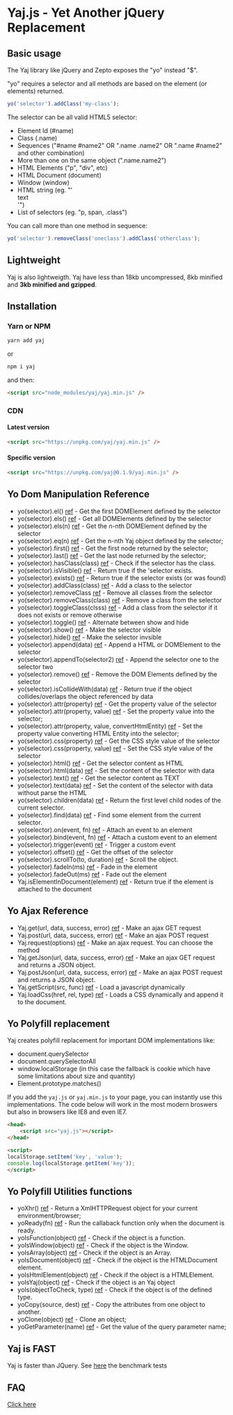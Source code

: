 # Yaj.js - Yet Another jQuery Replacement

## Basic usage

The Yaj library like jQuery and Zepto exposes the "yo" instead "$".
 
"yo" requires a selector and all methods are based on the element (or elements) returned.

```javascript
yo('selector').addClass('my-class');
```

The selector can be all valid HTML5 selector:

- Element Id (#name)
- Class (.name)
- Sequences ("#name #name2" OR ".name .name2" OR ".name #name2" and other combination)
- More than one on the same object (".name.name2")
- HTML Elements ("p", "div", etc)
- HTML Document (document)
- Window (window)
- HTML string (eg. "'<div>text</div>'")
- List of selectors (eg. "p, span, .class")

You can call more than one method in sequence:

```javascript
yo('selector').removeClass('oneclass').addClass('otherclass');
```

## Lightweight

Yaj is also lightweigth. Yaj have less than 18kb uncompressed, 8kb minified and **3kb minified and gzipped**. 

## Installation


### Yarn or NPM

```bash
yarn add yaj
```

or

```bash
npm i yaj
```

and then:

```html
<script src="node_modules/yaj/yaj.min.js" />
```

### CDN

#### Latest version

```html
<script src="https://unpkg.com/yaj/yaj.min.js" />
```

#### Specific version
 
```html
<script src="https://unpkg.com/yaj@0.1.9/yaj.min.js" />
```


## Yo Dom Manipulation Reference

- yo(selector).el() [ref](yaj-el.md) - Get the first DOMElement defined by the selector
- yo(selector).els() [ref](yaj-els.md) - Get all DOMElements defined by the selector
- yo(selector).els(n) [ref](yaj-els.md) - Get the n-nth DOMElement defined by the selector
- yo(selector).eq(n) [ref](yaj-eq.md) - Get the n-nth Yaj object defined by the selector;
- yo(selector).first() [ref](yaj-first.md) - Get the first node returned by the selector;
- yo(selector).last() [ref](yaj-last.md) - Get the last node returned by the selector;
- yo(selector).hasClass(class) [ref](yaj-hasclass.md) - Check if the selector has the class.
- yo(selector).isVisible() [ref](yaj-isvisible.md) - Return true if the 'selector exists.
- yo(selector).exists() [ref](yaj-exists.md) - Return true if the selector exists (or was found)
- yo(selector).addClass(class) [ref](yaj-addclass.md) - Add a class to the selector
- yo(selector).removeClass [ref](yaj-removeclass.md) - Remove all classes from the selector
- yo(selector).removeClass(class) [ref](yaj-removeclass.md) - Remove a class from the selector
- yo(selector).toggleClass(clsss) [ref](yaj-toggleclass.md) - Add a class from the selector if it does not exists or remove otherwise
- yo(selector).toggle() [ref](yaj-toggle.md) - Alternate between show and hide
- yo(selector).show() [ref](yaj-show.md) - Make the selector visible
- yo(selector).hide() [ref](yaj-hide.md) - Make the selector invsible
- yo(selector).append(data) [ref](yaj-append.md) - Append a HTML or DOMElement to the selector
- yo(selector).appendTo(selector2) [ref](yaj-appendto.md) - Append the selector one to the selector two
- yo(selector).remove() [ref](yaj-remove.md) - Remove the DOM Elements defined by the selector
- yo(selector).isCollideWith(data) [ref](yaj-iscollidewith.md) - Return true if the object collides/overlaps the object referenced by data
- yo(selector).attr(property) [ref](yaj-attr.md) - Get the property value of the selector
- yo(selector).attr(property, value) [ref](yaj-attr.md) - Set the property value into the selector;
- yo(selector).attr(property, value, convertHtmlEntity) [ref](yaj-attr.md) - Set the property value converting HTML Entity into the selector;
- yo(selector).css(property) [ref](yaj-css.md) - Get the CSS style value of the selector
- yo(selector).css(property, value) [ref](yaj-css.md) - Set the CSS style value of the selector
- yo(selector).html() [ref](yaj-html.md) - Get the selector content as HTML
- yo(selector).html(data) [ref](yaj-html.md) - Set the content of the selector with data
- yo(selector).text() [ref](yaj-text.md) - Get the selector content as TEXT
- yo(selector).text(data) [ref](yaj-text.md) - Set the content of the selector with data without parse the HTML
- yo(selector).children(data) [ref](yaj-children.md) - Return the first level child nodes of the current selector. 
- yo(selector).find(data) [ref](yaj-find.md) - Find some element from the current selector.
- yo(selector).on(event, fn) [ref](yaj-on.md) - Attach an event to an element 
- yo(selector).bind(event, fn) [ref](yaj-on.md) - Attach a custom event to an element 
- yo(selector).trigger(event) [ref](yaj-on.md) - Trigger a custom event 
- yo(selector).offset() [ref](yaj-offset.md) - Get the offset of the selector
- yo(selector).scrollTo(to, duration) [ref](yaj-scrollto.md) - Scroll the object.
- yo(selector).fadeIn(ms) [ref](yaj-fade.md) - Fade in the element
- yo(selector).fadeOut(ms) [ref](yaj-fade.md) - Fade out the element
- Yaj.isElementInDocument(element) [ref](yaj-iselementindocument.md) - Return true if the element is attached to the document

## Yo Ajax Reference

- Yaj.get(url, data, success, error) [ref](yaj-request.md) - Make an ajax GET request
- Yaj.post(url, data, success, error) [ref](yaj-request.md) - Make an ajax POST request
- Yaj.request(options) [ref](yaj-request.md) - Make an ajax request. You can choose the method  
- Yaj.getJson(url, data, success, error) [ref](yaj-request.md) - Make an ajax GET request and returns a JSON object.
- Yaj.postJson(url, data, success, error) [ref](yaj-request.md) - Make an ajax POST request and returns a JSON object.
- Yaj.getScript(src, func) [ref](yaj-getscript.md) - Load a javascript dynamically
- Yaj.loadCss(href, rel, type) [ref](yaj-loadcss.md) - Loads a CSS dynamically and append it to the document.

## Yo Polyfill replacement

Yaj creates polyfill replacement for important DOM implementations like:

- document.querySelector
- document.querySelectorAll
- window.localStorage (in this case the fallback is cookie which have some limitations about size and quantity)
- Element.prototype.matches()

If you add the `yaj.js` or `yaj.min.js` to your page, you can instantly use this implementations. The code below will
work in the most modern broswers but also in browsers like IE8 and even IE7. 

```html
<head>
    <script src="yaj.js"></script>
</head>

<script>
localStorage.setItem('key', 'value');
console.log(localStorage.getItem('key'));
</script>
```

## Yo Polyfill Utilities functions

- yoXhr() [ref](yaj-yoxhr.md) - Return a XmlHTTPRequest object for your current environment/browser;
- yoReady(fn) [ref](yaj-ready.md) - Run the callaback function only when the document is ready.
- yoIsFunction(object) [ref](yaj-yois.md) - Check if the object is a function. 
- yoIsWindow(object) [ref](yaj-yois.md) - Check if the object is the Window.
- yoIsArray(object) [ref](yaj-yois.md) - Check if the object is an Array.
- yoIsDocument(object) [ref](yaj-yois.md) - Check if the object is the HTMLDocument element.
- yoIsHtmlElement(object) [ref](yaj-yois.md) - Check if the object is a HTMLElement.
- yoIsYaj(object) [ref](yaj-yois.md) - Check if the object is an Yaj object
- yoIs(objectToCheck, type) [ref](yaj-yois.md) - Check if the object is of the defined type.
- yoCopy(source, dest) [ref](yaj-yocopy.md) - Copy the attributes from one object to another.
- yoClone(object) [ref](yaj-yoclone.md) - Clone an object;
- yoGetParameter(name) [ref](yaj-yogetparameter.md) - Get the value of the query parameter name;

## Yaj is FAST

Yaj is faster than JQuery. See [here](benchmark.md) the benchmark tests

## FAQ

[Click here](faq.md)

